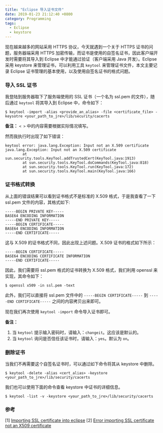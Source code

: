 ```yaml
---
title: "Eclipse 导入证书文件"
date: 2019-01-23 21:12:40 +0800
category: Programming
tags:
  - Eclipse
  - keystore
---
```


现在越来越多的网站采用 HTTPS 协议，今天就遇到一个关于 HTTPS 证书的问题，服务器端采用 HTTPS 加密传输，而证书是使用的自签名证书，因此客户端开发时需要将其导入到 Eclipse 中才能通过验证（客户端采用 Java 开发）。Eclipse 采用 keystore 来管理证书，可以利用工具 `keytool` 来管理证书文件，本文主要记录 Eclipse 证书管理的基本使用，以及使用自签名证书的格式问题。

<!-- more -->

### 导入 SSL 证书

我登陆到服务器取下了服务端使用的 SSL 证书（一个名为 ssl.pem 的文件），随后通过 `keytool` 将其导入到 Eclipse 中，命令如下：

```
$ keytool -import -alias <provide_an_alias> -file <certificate_file> -keysotre <your_path_to_jre>/lib/security/cacerts
```

__备注：__ `< >` 中的内容需要根据实际情况填写。

然而我执行时出现了如下错误：

```
keytool error: java.lang.Exception: Input not an X.509 certificate
java.lang.Exception: Input not an X.509 certificate
        at sun.security.tools.KeyTool.addTrustedCert(KeyTool.java:1913)
        at sun.security.tools.KeyTool.doCommands(KeyTool.java:818)
        at sun.security.tools.KeyTool.run(KeyTool.java:172)
        at sun.security.tools.KeyTool.main(KeyTool.java:166)
```

### 证书格式转换

从上面的错误结果可以看到证书格式不是标准的 X.509 格式，于是我查看了一下 ssl.pem 文件的内容，其格式如下:

```
-----BEGIN PRIVATE KEY-----
BASE64 ENCODING INFORMATION
-----END PRIVATE KEY-----
-----BEGIN CERTIFICATE-----
BASE64 ENCODING INFORMATION
-----END CERTIFICATE-----
```

这与 X.509 的证书格式不同，因此出现上述问题。X.509 证书的格式如下所示：

```
-----BEGIN CERTIFICATE-----
BASE64 ENCODING CERTIFICATE INFORMATION
-----END CERTIFICATE-----
```

因此，我们需要将 ssl.pem 格式的证书转换为 X.509 格式，我们利用 openssl 来实现，其命令如下：

```
$ openssl x509 -in ssl.pem -text
```

此外，我们可以直接将 ssl.pem 文件中的 `-----BEGIN CERTIFICATE-----` 到 `-----END CERTIFICATE-----` 之间的内容拷贝出来即可。

现在我们再次使用 `keytool -import` 命令导入证书即可。

__备注：__

1. 当 `keytool` 提示输入密码时，请输入：`changeit`。这应该是默认的。
2. 当 `keytool` 询问是否信任该证书时，请输入：`yes`。默认为 `on`。

### 删除证书

当我们不再需要这个自签名证书时，可以通过如下命令将其从 keystore 中删除。

```
$ keytool -delete -alias <cert_alias> -keystore <your_path_to_jre>/lib/security/cacerts
```

我们也可以使用下面的命令查看 keystore 中证书的详细信息。

```
$ keytool -list -v -keystore <your_path_to_jre>/lib/security/cacerts
```

### 参考

[1] [Importing SSL certificate into eclipse](https://stackoverflow.com/questions/684081/importing-ssl-certificate-into-eclipse)
[2] [Error importing SSL certificate not an X509 certificate](https://stackoverflow.com/questions/9889669/error-importing-ssl-certificate-not-an-x-509-certificate)
